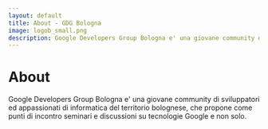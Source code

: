 ```yaml
---
layout: default
title: About - GDG Bologna
image: logob_small.png
description: Google Developers Group Bologna e' una giovane community di sviluppatori ed appassionati di informatica del territorio bolognese, che propone come punti di incontro seminari e discussioni su tecnologie Google e non solo.
---
```


<div class="post">
	<h1 class="pageTitle">About</h1>
	<!-- <img src="{{ '/assets/img/touring.jpg' | prepend: site.baseurl }}" alt=""> -->
	<p class="intro">Google Developers Group Bologna e' una giovane community di sviluppatori ed appassionati di informatica del territorio bolognese, che propone come punti di incontro seminari e discussioni su tecnologie Google e non solo.</p>
</div>
